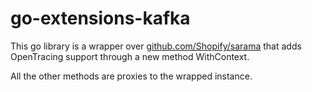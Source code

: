 # go-extensions-kafka

This go library is a wrapper over [github.com/Shopify/sarama](https://github.com/Shopify/sarama) that adds OpenTracing support through a new method WithContext.

All the other methods are proxies to the wrapped instance.
